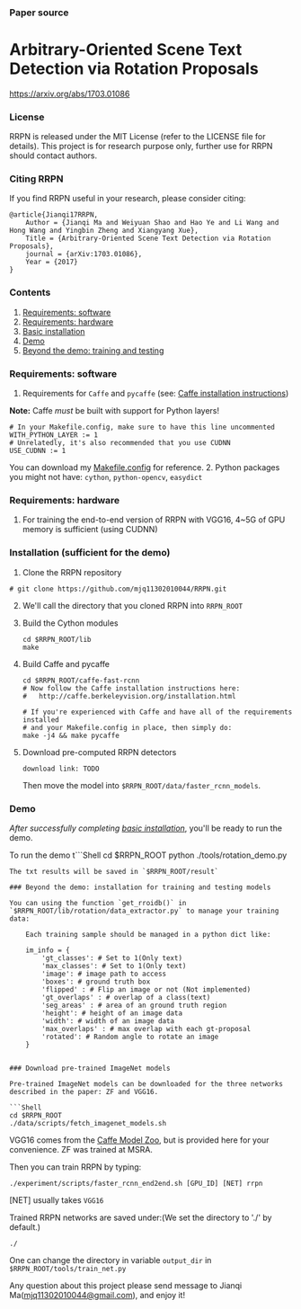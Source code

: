 ### Paper source

# Arbitrary-Oriented Scene Text Detection via Rotation Proposals

https://arxiv.org/abs/1703.01086

### License

RRPN is released under the MIT License (refer to the LICENSE file for details). This project is for research purpose only, further use for RRPN should contact authors.

### Citing RRPN

If you find RRPN useful in your research, please consider citing:

    @article{Jianqi17RRPN,
        Author = {Jianqi Ma and Weiyuan Shao and Hao Ye and Li Wang and Hong Wang and Yingbin Zheng and Xiangyang Xue},
        Title = {Arbitrary-Oriented Scene Text Detection via Rotation Proposals},
        journal = {arXiv:1703.01086},
        Year = {2017}
    }

### Contents
1. [Requirements: software](#requirements-software)
2. [Requirements: hardware](#requirements-hardware)
3. [Basic installation](#installation-sufficient-for-the-demo)
4. [Demo](#demo)
5. [Beyond the demo: training and testing](#beyond-the-demo-installation-for-training-and-testing-models)

### Requirements: software

1. Requirements for `Caffe` and `pycaffe` (see: [Caffe installation instructions](http://caffe.berkeleyvision.org/installation.html))

  **Note:** Caffe *must* be built with support for Python layers!

  ```make
  # In your Makefile.config, make sure to have this line uncommented
  WITH_PYTHON_LAYER := 1
  # Unrelatedly, it's also recommended that you use CUDNN
  USE_CUDNN := 1
  ```
  You can download my [Makefile.config](http://www.cs.berkeley.edu/~rbg/fast-rcnn-data/Makefile.config) for reference.
2. Python packages you might not have: `cython`, `python-opencv`, `easydict`

### Requirements: hardware

1. For training the end-to-end version of RRPN with VGG16, 4~5G of GPU memory is sufficient (using CUDNN)

### Installation (sufficient for the demo)

1. Clone the RRPN repository
  ```Shell
  # git clone https://github.com/mjq11302010044/RRPN.git
  ```

2. We'll call the directory that you cloned RRPN into `RRPN_ROOT`

  
3. Build the Cython modules
    ```Shell
    cd $RRPN_ROOT/lib
    make
    ```

4. Build Caffe and pycaffe
    ```Shell
    cd $RRPN_ROOT/caffe-fast-rcnn
    # Now follow the Caffe installation instructions here:
    #   http://caffe.berkeleyvision.org/installation.html

    # If you're experienced with Caffe and have all of the requirements installed
    # and your Makefile.config in place, then simply do:
    make -j4 && make pycaffe
    ```

5. Download pre-computed RRPN detectors
    ```Shell
    download link: TODO
    
    ```

   Then move the model into `$RRPN_ROOT/data/faster_rcnn_models`.

### Demo

*After successfully completing [basic installation](#installation-sufficient-for-the-demo)*, you'll be ready to run the demo.

To run the demo
t```Shell
cd $RRPN_ROOT
python ./tools/rotation_demo.py
```
The txt results will be saved in `$RRPN_ROOT/result`

### Beyond the demo: installation for training and testing models

You can using the function `get_rroidb()` in `$RRPN_ROOT/lib/rotation/data_extractor.py` to manage your training data:

	Each training sample should be managed in a python dict like:

	im_info = {
		'gt_classes': # Set to 1(Only text)
		'max_classes': # Set to 1(Only text)
		'image': # image path to access
		'boxes': # ground truth box
		'flipped' : # Flip an image or not (Not implemented)
		'gt_overlaps' : # overlap of a class(text)
		'seg_areas' : # area of an ground truth region
		'height': # height of an image data
		'width': # width of an image data
		'max_overlaps' : # max overlap with each gt-proposal
		'rotated': # Random angle to rotate an image
	}


### Download pre-trained ImageNet models

Pre-trained ImageNet models can be downloaded for the three networks described in the paper: ZF and VGG16.

```Shell
cd $RRPN_ROOT
./data/scripts/fetch_imagenet_models.sh
```
VGG16 comes from the [Caffe Model Zoo](https://github.com/BVLC/caffe/wiki/Model-Zoo), but is provided here for your convenience.
ZF was trained at MSRA.

Then you can train RRPN by typing:
```
./experiment/scripts/faster_rcnn_end2end.sh [GPU_ID] [NET] rrpn
```
[NET] usually takes `VGG16`

Trained RRPN networks are saved under:(We set the directory to './' by default.)

```
./
```
One can change the directory in variable `output_dir` in `$RRPN_ROOT/tools/train_net.py`

Any question about this project please send message to Jianqi Ma(mjq11302010044@gmail.com), and enjoy it!
